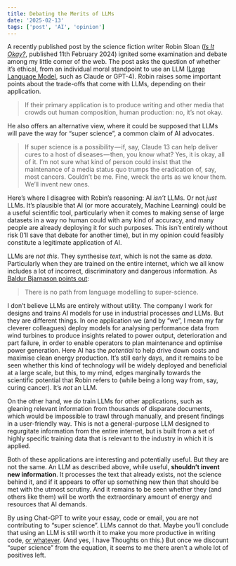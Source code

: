 ```yaml
---
title: Debating the Merits of LLMs
date: '2025-02-13'
tags: ['post', 'AI', 'opinion']
---
```


A recently published post by the science fiction writer Robin Sloan (_[Is It Okay?](https://www.robinsloan.com/lab/is-it-okay/)_, published 11th February 2024) ignited some examination and debate among my little corner of the web. The post asks the question of whether it’s ethical, from an individual moral standpoint to use an LLM ([Large Language Model](https://en.wikipedia.org/wiki/Large_language_model), such as Claude or GPT-4). Robin raises some important points about the trade-offs that come with LLMs, depending on their application.

> If their primary application is to produce writing and other media that crowds out human composition, human production: no, it’s not okay.

He also offers an alternative view, where it could be supposed that LLMs will pave the way for “super science”, a common claim of AI advocates.

> If super science is a possibility — if, say, Claude 13 can help deliver cures to a host of diseases — then, you know what? Yes, it is okay, all of it. I’m not sure what kind of person could insist that the maintenance of a media status quo trumps the eradication of, say, most cancers. Couldn’t be me. Fine, wreck the arts as we know them. We’ll invent new ones.

Here’s where I disagree with Robin’s reasoning: AI _isn’t_ LLMs. Or not _just_ LLMs. It’s plausible that AI (or more accurately, Machine Learning) could be a useful scientific tool, particularly when it comes to making sense of large datasets in a way no human could with any kind of accuracy, and many people are already deploying it for such purposes. This isn’t entirely without risk (I’ll save that debate for another time), but in my opinion could feasibly constitute a legitimate application of AI.

LLMs are _not this_. They synthesise _text_, which is not the same as _data_. Particularly when they are trained on the entire internet, which we all know includes a lot of incorrect, discriminatory and dangerous information. As [Baldur Bjarnason points out](https://www.baldurbjarnason.com/notes/2025/subtly-wrong-is-more-dangerous):

> There is no path from language modelling to super-science.

I don’t believe LLMs are entirely without utility. The company I work for designs and trains AI models for use in industrial processes _and_ LLMs. But they are different things. In one application we (and by “we”, I mean my far cleverer colleagues) deploy models for analysing performance data from wind turbines to produce insights related to power output, deterioration and part failure, in order to enable operators to plan maintenance and optimise power generation. Here AI has the _potential_ to help drive down costs and maximise clean energy production. It’s still early days, and it remains to be seen whether this kind of technology will be widely deployed and beneficial at a large scale, but this, to my mind, edges marginally towards the scientific potential that Robin refers to (while being a long way from, say, curing cancer). It’s _not_ an LLM.

On the other hand, we _do_ train LLMs for other applications, such as gleaning relevant information from thousands of disparate documents, which would be impossible to trawl through manually, and present findings in a user-friendly way. This is not a general-purpose LLM designed to regurgitate information from the entire internet, but is built from a set of highly specific training data that is relevant to the industry in which it is applied.

Both of these applications are interesting and potentially useful. But they are not the same. An LLM as described above, while useful, **shouldn’t invent new information**. It processes the text that already exists, not the science behind it, and if it appears to offer up something new then that should be met with the utmost scrutiny. And it remains to be seen whether they (and others like them) will be worth the extraordinary amount of energy and resources that AI demands.

By using Chat-GPT to write your essay, code or email, you are not contributing to “super science”. LLMs cannot do that. Maybe you’ll conclude that using an LLM is still worth it to make you more productive in writing code, [or whatever](https://scienceblog.com/ai-tools-make-workers-less-critical-more-confident-microsoft-study-finds/). (And yes, I have Thoughts on this.) But once we discount “super science” from the equation, it seems to me there aren’t a whole lot of positives left.
